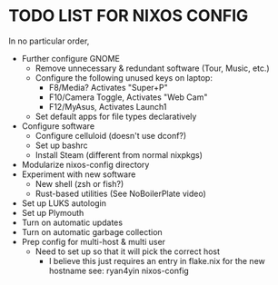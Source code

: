 # TODO LIST FOR NIXOS CONFIG

In no particular order,

- Further configure GNOME
    - Remove unnecessary & redundant software (Tour, Music, etc.)
    - Configure the following unused keys on laptop:
        - F8/Media? Activates "Super+P"
        - F10/Camera Toggle, Activates "Web Cam"
        - F12/MyAsus, Activates Launch1
    - Set default apps for file types declaratively
- Configure software
    - Configure celluloid (doesn't use dconf?)
    - Set up bashrc
    - Install Steam (different from normal nixpkgs)
- Modularize nixos-config directory
- Experiment with new software
    - New shell (zsh or fish?)
    - Rust-based utilities (See NoBoilerPlate video)
- Set up LUKS autologin
- Set up Plymouth
- Turn on automatic updates
- Turn on automatic garbage collection
- Prep config for multi-host & multi user
    - Need to set up so that it will pick the correct host
        - I believe this just requires an entry in flake.nix for the new hostname
          see: ryan4yin nixos-config
